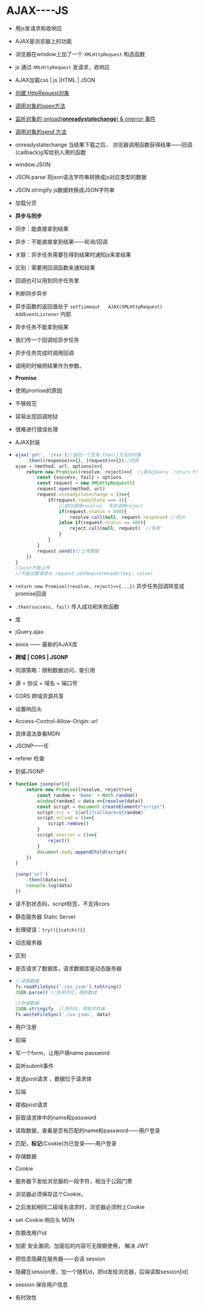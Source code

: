 # AJAX----JS

- 用js发请求和收响应

- AJAX是浏览器上的功能

- 浏览器在window上加了一个 `XMLHttpRequest`  构造函数

- js 通过 `XMLHttpRequest` 发请求，收响应

- AJAX加载css | js |HTML  | JSON

- <u>创建 HttpRequest对象</u>

- <u>调用对象的open方法</u>

- <u>监听对象的 onload(**onreadystatechange**) & onerror 事件</u>

- <u>调用对象的send 方法</u>

- onreadystatechange 当结果下载之后， 浏览器调用函数获得结果——回调(callback)g写给别人用的函数

- window.JSON

- JSON.parse  将json语法字符串转换成js对应类型的数据

- JSON.stringify  js数据转换成JSON字符串  

- 加载分页

- **异步与同步**

- 同步：能直接拿到结果

- 异步：不能直接拿到结果——轮询/回调

- 关联：异步任务需要在得到结果时通知js来拿结果

- 区别：需要用回调函数来通知结果

- 回调也可以用到同步任务里

- 判断同步异步

- 异步函数的返回值处于 `setTiimeout   AJAX(XMLHttpRequest)  AddEventListener`  内部

-  异步任务不能拿到结果

- 我们传一个回调给异步任务

- 异步任务完成时调用回调

- 调用的时候把结果作为参数。

- **Promise**

- 使用promise的原因

- 不够规范

- 容易出现回调地狱

- 很难进行错误处理

- AJAX封装

- ```js
  ajax('get', '/xxx')//返回一个含有.then()方法的对象
      .then((response)=>{}, (request)=>{})//回调
  ajax = (method, url, options)=>{
      return new Promise((resolve, reject)=>{  //类似jQuery  return Promise对象
          const {success, fail} = options
          const request = new XMLHttpRequest()
          request.open(method, url)
          request.onreadystatechange = ()=>{
              if(request.readyState === 4){
                  //成功调用resolve， 失败调用reject
                  if(request.status < 400){
                      resolve.call(null, request.response) //成功
                  }else if(request.status >= 400){
                      reject.call(null, request)  //失败
                  }
              }
          }
          request.send()//上传数据 
      })
  }
  //post不能上传
  //不能设置请求头 request.setRequsetHeader(key, value)
  ```

- `return new Promise((resolve, reject)=>{...})`  异步任务回调转变成promise回调

- `.then(success, fail)`  传入成功和失败函数

- 库

- jQuery.ajax

- axios   ——  最新的AJAX库

- **跨域 | CORS | JSONP**

- 同源策略：限制数据访问，能引用

- 源 =  协议 + 域名 + 端口号

- CORS 跨域资源共享

- 设置响应头

- Access-Control-Allow-Origin: url

- 具体语法查看MDN

- JSONP——IE

- referer  检查

- 封装JSONP

- ```js
  function jsonp(url){
      return new Promise((resolve, reject)=>{
          const random = 'Name' + Math.random()
          window[random] = data =>{resolve(data)}
          const script = document.createElement("script")
          script.src = `${url}?callback=${random}`
          script.onload = ()=>{
              script.remove()
          }
          script.onerror = ()=>{
              reject()
          }
          document.body.appendChild(script)
      })
  }
  
  jsonp('url')
      .then((data)=>{
      console.log(data)
  })
  ```

- 读不到状态码，script标签，不支持cors

- 静态服务器  Static Server

- 处理错误：`try(){}catch(){}`

- 动态服务器  

- 区别

- 是否请求了数据库，请求数据库是动态服务器

- ```js
  //读取数据
  fs.readFileSync('./xx.json').toString()
  JSON.parse() //反序列化，得到数组
  
  //存储数据
  JSON.stringify  //序列化，得到字符串
  fs.weiteFileSync('./xx.json', data)

- 用户注册

- 前端

- 写一个form，让用户填name  password

- 监听submit事件

- 发送post请求 ，数据位于请求体

- 后端

- 接收post请求

- 获取请求体中的name和password

- 读取数据，查看是否有匹配的name和password——用户登录

- 匹配，**标记**(Cookie)为已登录——用户登录

- 存储数据

- Cookie 

-  服务器下发给浏览器的一段字符，相当于公园门票

- 浏览器必须保存这个Cookie，

- 之后发起相同二级域名请求时，浏览器必须附上Cookie

- set-Cookie  响应头  MDN

- 防篡改用户id

- 加密 安全漏洞，加密后的内容可无限期使用，  解决 JWT

- 把信息隐藏在服务器——会话 session

- 隐藏在session里，加一个随机id，把id发给浏览器，后端读取session[id]

- session  保存用户信息

- 有时效性




